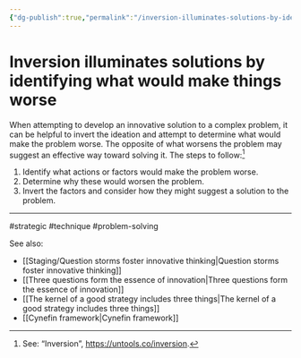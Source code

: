 ```yaml
---
{"dg-publish":true,"permalink":"/inversion-illuminates-solutions-by-identifying-what-would-make-things-worse/"}
---
```


# Inversion illuminates solutions by identifying what would make things worse

When attempting to develop an innovative solution to a complex problem, it can be helpful to invert the ideation and attempt to determine what would make the problem worse. The opposite of what worsens the problem may suggest an effective way toward solving it. The steps to follow:[^1]

1. Identify what actions or factors would make the problem worse.
2. Determine why these would worsen the problem.
3. Invert the factors and consider how they might suggest a solution to the problem.

---
#strategic #technique #problem-solving

See also:
- [[Staging/Question storms foster innovative thinking\|Question storms foster innovative thinking]]
- [[Three questions form the essence of innovation\|Three questions form the essence of innovation]]
- [[The kernel of a good strategy includes three things\|The kernel of a good strategy includes three things]]
- [[Cynefin framework\|Cynefin framework]]



[^1]: See: “Inversion”, https://untools.co/inversion.